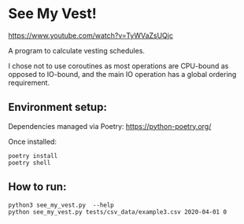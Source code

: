 # See My Vest!

https://www.youtube.com/watch?v=TyWVaZsUQjc

A program to calculate vesting schedules.

I chose not to use coroutines as most operations are CPU-bound as opposed to IO-bound, and the main IO operation has a 
global ordering requirement.

## Environment setup:

Dependencies managed via Poetry: https://python-poetry.org/

Once installed:
```
poetry install
poetry shell
```

## How to run:
```
python3 see_my_vest.py  --help
python see_my_vest.py tests/csv_data/example3.csv 2020-04-01 0

```